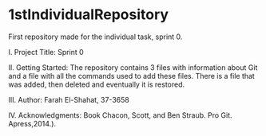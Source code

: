 # 1stIndividualRepository
First repository made for the individual task, sprint 0.

I. Project Title:
Sprint 0

II. Getting Started:
The repository contains 3 files with information about Git and a file with all the commands used to add these files. There is a file that was added, then deleted and eventually it is restored.

III. Author:
Farah El-Shahat, 37-3658

IV. Acknowledgments:
Book Chacon, Scott, and Ben Straub. Pro Git. Apress,2014.).
